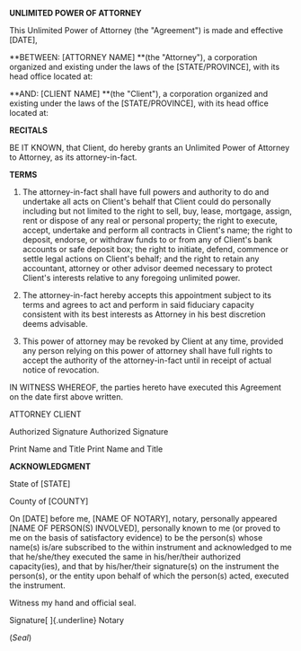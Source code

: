 **UNLIMITED POWER OF ATTORNEY**

This Unlimited Power of Attorney (the "Agreement") is made and effective
\[DATE\],

**BETWEEN: \[ATTORNEY NAME\] **(the \"Attorney\"), a corporation
organized and existing under the laws of the \[STATE/PROVINCE\], with
its head office located at:

**AND: \[CLIENT NAME\] **(the \"Client\"), a corporation organized and
existing under the laws of the \[STATE/PROVINCE\], with its head office
located at:

**RECITALS**

BE IT KNOWN, that Client, do hereby grants an Unlimited Power of
Attorney to Attorney, as its attorney-in-fact.

**TERMS**

1.  The attorney-in-fact shall have full powers and authority to do and
    undertake all acts on Client's behalf that Client could do
    personally including but not limited to the right to sell, buy,
    lease, mortgage, assign, rent or dispose of any real or personal
    property; the right to execute, accept, undertake and perform all
    contracts in Client's name; the right to deposit, endorse, or
    withdraw funds to or from any of Client's bank accounts or safe
    deposit box; the right to initiate, defend, commence or settle legal
    actions on Client's behalf; and the right to retain any accountant,
    attorney or other advisor deemed necessary to protect Client's
    interests relative to any foregoing unlimited power.

2.  The attorney-in-fact hereby accepts this appointment subject to its
    terms and agrees to act and perform in said fiduciary capacity
    consistent with its best interests as Attorney in his best
    discretion deems advisable.

3.  This power of attorney may be revoked by Client at any time,
    provided any person relying on this power of attorney shall have
    full rights to accept the authority of the attorney-in-fact until in
    receipt of actual notice of revocation.

IN WITNESS WHEREOF, the parties hereto have executed this Agreement on
the date first above written.

ATTORNEY CLIENT

Authorized Signature Authorized Signature

Print Name and Title Print Name and Title

**ACKNOWLEDGMENT**

State of \[STATE\]

County of \[COUNTY\]

On \[DATE\] before me, \[NAME OF NOTARY\], notary, personally appeared
\[NAME OF PERSON(S) INVOLVED\], personally known to me (or proved to me
on the basis of satisfactory evidence) to be the person(s) whose name(s)
is/are subscribed to the within instrument and acknowledged to me that
he/she/they executed the same in his/her/their authorized capacity(ies),
and that by his/her/their signature(s) on the instrument the person(s),
or the entity upon behalf of which the person(s) acted, executed the
instrument.

Witness my hand and official seal.

Signature[ ]{.underline} Notary

(*Seal*)
